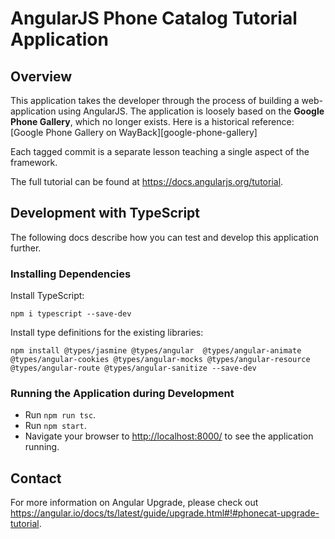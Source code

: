 # AngularJS Phone Catalog Tutorial Application


## Overview

This application takes the developer through the process of building a web-application using
AngularJS. The application is loosely based on the **Google Phone Gallery**, which no longer exists.
Here is a historical reference: [Google Phone Gallery on WayBack][google-phone-gallery]

Each tagged commit is a separate lesson teaching a single aspect of the framework.

The full tutorial can be found at https://docs.angularjs.org/tutorial.


## Development with TypeScript

The following docs describe how you can test and develop this application further.

### Installing Dependencies

Install TypeScript:

```
npm i typescript --save-dev
```

 Install type definitions for the existing libraries: 

```
npm install @types/jasmine @types/angular  @types/angular-animate @types/angular-cookies @types/angular-mocks @types/angular-resource @types/angular-route @types/angular-sanitize --save-dev
```

### Running the Application during Development

- Run `npm run tsc`.
- Run `npm start`.
- Navigate your browser to [http://localhost:8000/](http://localhost:8000/) to see the application 
  running.



## Contact

For more information on Angular Upgrade, please check out https://angular.io/docs/ts/latest/guide/upgrade.html#!#phonecat-upgrade-tutorial.

